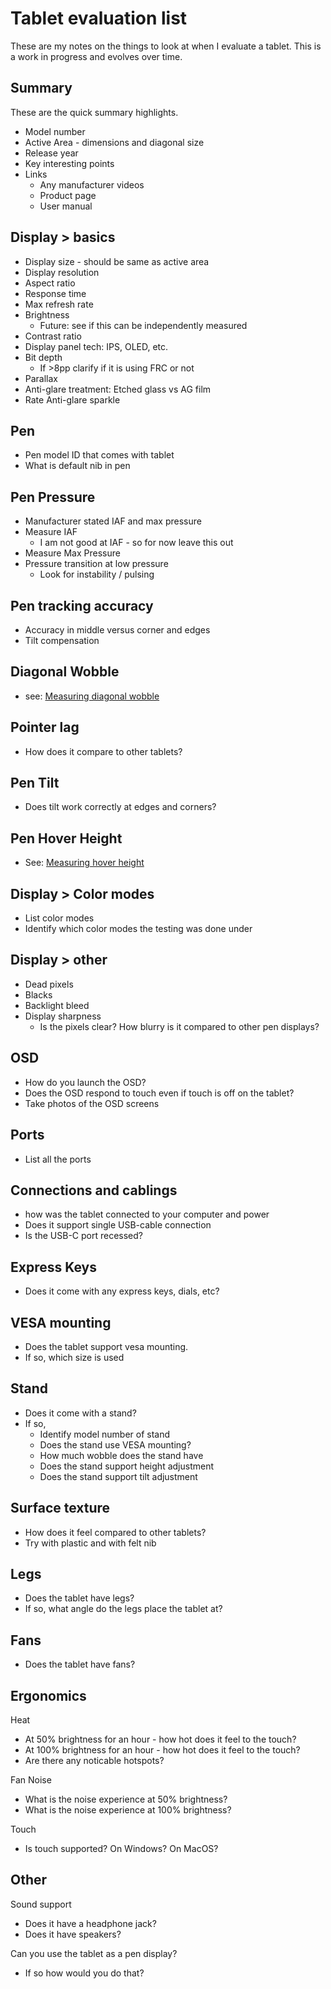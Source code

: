 # Tablet evaluation list

These are my notes on the things to look at when I evaluate a tablet. This is a work in progress and evolves over time.&#x20;

## Summary&#x20;

These are the quick summary highlights. &#x20;

* Model number
* Active Area - dimensions and diagonal size&#x20;
* Release year
* Key interesting points
* Links
  * Any manufacturer videos
  * Product page
  * User manual

## Display > basics&#x20;

* Display size - should be same as active area
* Display resolution
* Aspect ratio
* Response time
* Max refresh rate
* Brightness
  * Future: see if this can be independently measured
* Contrast ratio
* Display panel tech: IPS, OLED, etc.
* Bit depth
  * If >8pp clarify if it is using FRC or not
* Parallax
* Anti-glare treatment: Etched glass vs AG film
* Rate Anti-glare sparkle

## Pen

* Pen model ID that comes with tablet
* What is default nib in pen

## Pen Pressure

* Manufacturer stated IAF and max pressure
* Measure IAF&#x20;
  * I am not good at IAF - so for now leave this out
* Measure Max Pressure
* Pressure transition at low pressure
  * Look for instability / pulsing

## Pen tracking accuracy

* Accuracy in middle versus corner and edges
* Tilt compensation

## Diagonal Wobble

* see: [Measuring diagonal wobble](measuring-diagonal-wobble.md)

## Pointer lag

* How does it compare to other tablets?&#x20;

## Pen Tilt

* Does tilt work correctly at edges and corners?

## Pen Hover Height

* See: [Measuring hover height](measuring-hover-height.md)

## Display > Color modes

* List color modes
* Identify which color modes the testing was done under

## Display > other

* Dead pixels
* Blacks
* Backlight bleed
* Display sharpness
  * Is the pixels clear? How blurry is it compared to other pen displays?

## OSD

* How do you launch the OSD?
* Does the OSD respond to touch even if touch is off on the tablet?
* Take photos of the OSD screens

## Ports

* List all the ports

## Connections and cablings

* how was the tablet connected to your computer and power
* Does it support single USB-cable connection
* Is the USB-C port recessed?

## Express Keys

* Does it come with any express keys, dials, etc?

## VESA mounting

* Does the tablet support vesa mounting.
* If so, which size is used

## Stand

* Does it come with a stand?
* If so,
  * Identify model number of stand
  * Does the stand use VESA mounting?
  * How much wobble does the stand have
  * Does the stand support height adjustment
  * Does the stand support tilt adjustment

## Surface texture

* How does it feel compared to other tablets?
* Try with plastic and with felt nib

## Legs

* Does the tablet have legs?
* If so, what angle do the legs place the tablet at?

## Fans

* Does the tablet have fans?

## Ergonomics

Heat

* At 50% brightness for an hour - how hot does it feel to the touch?
* At 100% brightness for an hour - how hot does it feel to the touch?
* Are there any noticable hotspots?

Fan Noise

* What is the noise experience at 50% brightness?
* What is the noise experience at 100% brightness?

Touch

* Is touch supported? On Windows? On MacOS?

## Other

Sound support

* Does it have a headphone jack?
* Does it have speakers?

Can you use the tablet as a pen display?&#x20;

* If so how would you do that?
